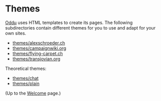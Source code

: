 # Themes

[Oddμ](../index) uses HTML templates to create its pages. The following
subdirectories contain different themes for you to use and adapt for
your own sites.

- [themes/alexschroeder.ch](alexschroeder.ch/README)
- [themes/campaignwiki.org](campaignwiki.org/README)
- [themes/flying-carpet.ch](flying-carpet.ch/README)
- [themes/transjovian.org](transjovian.org/README)

Theoretical themes:

- [themes/chat](chat/README)
- [themes/plain](plain/README)

(Up to the [Welcome](../index) page.)
